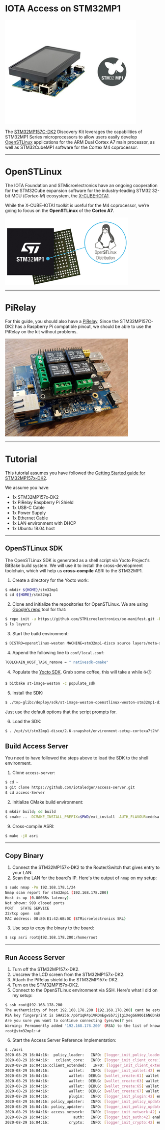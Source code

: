 # IOTA Access on STM32MP1

![drawing](/docs/images/stm32mp1.jpg)

The [STM32MP157C-DK2](https://www.st.com/en/evaluation-tools/stm32mp157c-dk2.html) Discovery Kit leverages the capabilities of STM32MP1 Series microprocessors to allow users easily develop [OpenSTLinux](https://www.st.com/en/embedded-software/stm32-mpu-openstlinux-distribution.html) applications for the ARM Dual Cortex A7 main processor, as well as STM32CubeMP1 software for the Cortex M4 coprocessor.

---

# OpenSTLinux

The IOTA Foundation and STMicroelectronics have an ongoing cooperation for the STM32Cube expansion software for the industry-leading STM32 32-bit MCU (*Cortex-M*) ecosystem, the [X-CUBE-IOTA1](https://www.st.com/en/embedded-software/x-cube-iota1.html).

While the X-CUBE-IOTA1 toolkit is useful for the M4 coprocessor, we’re going to focus on the **OpenSTLinux** of the **Cortex A7**.

![drawing](/docs/images/stm32mp1_tux.jpg)

---

# PiRelay

For this guide, you should also have a [PiRelay](https://shop.sb-components.co.uk/products/pirelay-relay-board-shield-for-raspberry-pi). Since the STM32MP157C-DK2 has a Raspberry Pi compatible pinout, we should be able to use the PiRelay on the kit without problems.

![drawing](/docs/images/stm32mp1_relay.jpg)

---

# Tutorial

This tutorial assumes you have followed the [Getting Started guide for STM32MP157x-DK2](https://wiki.st.com/stm32mpu/wiki/Getting_started/STM32MP1_boards/STM32MP157x-DK2).

We assume you have:
- 1x STM32MP157x-DK2
- 1x PiRelay Raspberry Pi Shield
- 1x USB-C Cable
- 1x Power Supply
- 1x Ethernet Cable
- 1x LAN environment with DHCP
- 1x Ubuntu 18.04 host

---

## OpenSTLinux SDK

The OpenSTLinux SDK is generated as a shell script via Yocto Project's BitBake build system. We will use it to install the cross-development toolchain, which will help us **cross-compile** ASRI to the STM32MP1.

1. Create a directory for the Yocto work:
```bash
$ mkdir ${HOME}/stm32mp1
$ cd ${HOME}/stm32mp1
```

2. Clone and initialize the repositories for OpenSTLinux. We are using [Google’s repo]() tool for that:
```bash
$ repo init -u https://github.com/STMicroelectronics/oe-manifest.git -b refs/tags/openstlinux-4.19-thud-mp1-19-02-20 && repo sync
$ ls layers/
```

3. Start the build environment:
```bash
$ DISTRO=openstlinux-weston MACHINE=stm32mp1-disco source layers/meta-st/scripts/envsetup.sh
```

4. Append the following line to `conf/local.conf`:
```bash
TOOLCHAIN_HOST_TASK_remove = " nativesdk-cmake"
```

4. Populate the [Yocto SDK](https://www.yoctoproject.org/docs/current/sdk-manual/sdk-manual.html). Grab some coffee, this will take a while ☕🕒
```bash
$ bitbake st-image-weston -c populate_sdk
```

5. Install the SDK:
```bash
$ ./tmp-glibc/deploy/sdk/st-image-weston-openstlinux-weston-stm32mp1-disco-x86_64-toolchain-2.6-snapshot.sh
```

Just use the default options that the script prompts for.

6. Load the SDK:
```bash
$ . /opt/st/stm32mp1-disco/2.6-snapshot/environment-setup-cortexa7t2hf-neon-vfpv4-openstlinux_weston-linux-gnueabi
```

## Build Access Server

You need to have followed the steps above to load the SDK to the shell environment.

1. Clone `access-server`:
```bash
$ cd ~
$ git clone https://github.com/iotaledger/access-server.git
$ cd access-Server
```

2. Initialize CMake build environment:
```bash
$ mkdir build; cd build
$ cmake .. -DCMAKE_INSTALL_PREFIX=$PWD/ext_install -AUTH_FLAVOUR=eddsa -POLICY_FORMAT=json
```

9. Cross-compile ASRI:
```bash
$ make -j8 asri
```

---

## Copy Binary

1. Connect the STM32MP157x-DK2 to the Router/Switch that gives entry to your LAN.
2. Scan the LAN for the board's IP. Here's the output of `nmap` on my setup:
```bash
$ sudo nmap -Pn 192.168.178.1/24
Nmap scan report for stm32mp1 (192.168.178.200)
Host is up (0.00065s latency).
Not shown: 999 closed ports
PORT   STATE SERVICE
22/tcp open  ssh
MAC Address: 00:80:E1:42:6B:0C (STMicroelectronics SRL)
```
3. Use [scp](https://linux.die.net/man/1/scp) to copy the binary to the board:
```bash
$ scp asri root@192.168.178.200:/home/root
```
---

## Run Access Server

1. Turn off the STM32MP157x-DK2.
2. Unscrew the LCD screen from the STM32MP157x-DK2.
3. Attach the PiRelay shield to the STM32MP157x-DK2.
4. Turn on the STM32MP157x-DK2.
4. Connect to the OpenSTLinux environment via SSH. Here's what I did on my setup:
```bash
$ ssh root@192.168.178.200
The authenticity of host 192.168.178.200 (192.168.178.200) cant be established.
RSA key fingerprint is SHA256:/p6Y1qR4p1VRDmEgwSb7ij1g1XegG6906I6N6DnkRNQ.
Are you sure you want to continue connecting (yes/no)? yes
Warning: Permanently added '192.168.178.200' (RSA) to the list of known hosts.
root@stm32mp1:~#
```
6. Start the Access Server Reference Implementation:
```bash
$ ./asri
2020-08-29 16:04:16:  policy_loader:   INFO: [logger_init_policy_loader:42] enable logger policy_loader.
2020-08-29 16:04:16:   cclient_core:   INFO: [logger_init_client_core:16] enable logger cclient_core.
2020-08-29 16:04:16:cclient_extended:   INFO: [logger_init_client_extended:16] enable logger cclient_extended.
2020-08-29 16:04:16:         wallet:   INFO: [logger_init_wallet:42] enable logger wallet.
2020-08-29 16:04:16:         wallet:  DEBUG: [wallet_create:61] wallet initialized.
2020-08-29 16:04:16:         wallet:  DEBUG: [wallet_create:63] wallet depth: 3
2020-08-29 16:04:16:         wallet:  DEBUG: [wallet_create:65] wallet mwm: 10
2020-08-29 16:04:16:         wallet:  DEBUG: [wallet_create:67] wallet node url: nodes.comnet.thetangle.org:443
2020-08-29 16:04:16:         plugin:   INFO: [logger_init_plugin:42] enable logger plugin.
2020-08-29 16:04:16: policy_updater:   INFO: [logger_init_policy_updater:42] enable logger policy_updater.
2020-08-29 16:04:16: policy_updater:   INFO: [logger_init_policy_updater:42] enable logger policy_updater.
2020-08-29 16:04:16: access_network:   INFO: [logger_init_network:42] enable logger access_network.
2020-08-29 16:04:16:           auth:   INFO: [logger_init_auth:42] enable logger auth.
2020-08-29 16:04:16:         crypto:   INFO: [logger_init_crypto:42] enable logger crypto.
```
